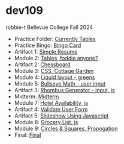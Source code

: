 # dev109
robbie-t
Bellevue College Fall 2024<br>
<UL>
<li>Practice Folder: <a href="https://robbiet-bc.github.io/dev109/m02/Practice/index.html" target="_blank">Currently Tables</a></li>
<li>Practice Bingo: <a href="https://robbiet-bc.github.io/dev109/Practice/index.html" target="_blank">Bingo Card</a></li>
<li>Artifact 1: <a href="https://robbiet-bc.github.io/dev109/a1/index.html" target="_blank">Simple Resume</a></li>
<li>Module 2: <a href="https://robbiet-bc.github.io/dev109/m02/index.html" target="_blank">Tables, foddie anyone?</a></li>
<li>Artifact 2: <a href="https://robbiet-bc.github.io/dev109/a2/index.html" target="_blank">Chessboard</a></li>
<li>Module 3: <a href="https://robbiet-bc.github.io/dev109/m03/index.html" target="_blank">CSS, Cottage Garden</a></li>
<li>Module 4: <a href="https://robbiet-bc.github.io/dev109/m04/index.html" target="_blank">Liquid layout - greens</a></li>
<li>Module 5: <a href="https://robbiet-bc.github.io/dev109/m05/index.html" target="_blank">Bullseye Math - user input</a></li>
<li>Artifact 3: <a href="https://robbiet-bc.github.io/dev109/a3/index.html" target="_blank">Rhombus Generator - input, js</a></li>
<li>Midterm: <a href="https://robbiet-bc.github.io/dev109/midterm/index.html" target="_blank">Midterm</a></li>
<li>Module 7: <a href="https://robbiet-bc.github.io/dev109/m07/index.html" target="_blank">Hotel Availability, js</a></li>
<li>Artifact 4: <a href="https://robbiet-bc.github.io/dev109/a4/index.html" target="_blank">Validate User Form</a></li>
<li>Artifact 5: <a href="https://robbiet-bc.github.io/dev109/a5/index.html" target="_blank">Slideshow Using Javascript</a></li>
<li>Module 8: <a href="https://robbiet-bc.github.io/dev109/m08/index.html" target="_blank">Grocery List, js</a></li>
<li>Module 9: <a href="https://robbiet-bc.github.io/dev109/m09/index.html" target="_blank">Circles & Squares, Propogation</a></li>
<li>Final: <a href="https://robbiet-bc.github.io/dev109/final/index.html" target="_blank">Final</a></li>
</UL>
